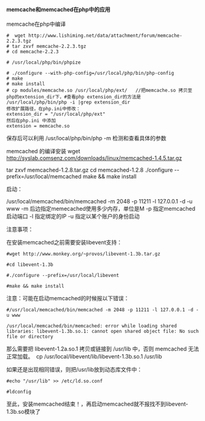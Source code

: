 #### memcache和memcached在php中的应用

memcache在php中编译

```
#  wget http://www.lishiming.net/data/attachment/forum/memcache-2.2.3.tgz
# tar zxvf memcache-2.2.3.tgz
# cd memcache-2.2.3

# /usr/local/php/bin/phpize

# ./configure --with-php-config=/usr/local/php/bin/php-config
# make
# make install
# cp modules/memcache.so /usr/local/php/ext/   //把memcache.so 拷贝至php的extension_dir下，#查看php extension_dir的方法是  /usr/local/php/bin/php -i |grep extension_dir
修改扩展路径，在php.ini中修改：
extension_dir = "/usr/local/php/ext"
然后在php.ini 中添加
extension = memcache.so
```
保存后可以利用 /usr/local/php/bin/php -m  检测和查看具体的参数


memcached 的编译安装
wget http://syslab.comsenz.com/downloads/linux/memcached-1.4.5.tar.gz

tar zxvf memcached-1.2.8.tar.gz
cd  memcached-1.2.8
./configure --prefix=/usr/local/memcached
make && make install

启动：

/usr/local/memcached/bin/memcached -m 2048 -p 11211 -l 127.0.0.1 -d -u www
-m  后边指定memecached使用多少内存，单位是M
-p  指定memcached 启动端口
-l  指定绑定的IP
-u  指定以某个账户的身份启动

注意事项：

在安装memcached之前需要安装libevent支持：


```
#wget http://www.monkey.org/~provos/libevent-1.3b.tar.gz

#cd libevent-1.3b

#./configure --prefix=/usr/local/libevent

#make && make install
```


注意：可能在启动memcached的时候报以下错误：
```
#/usr/local/memcached/bin/memcached -m 2048 -p 11211 -l 127.0.0.1 -d -u www

/usr/local/memcached/bin/memcached: error while loading shared 
libraries: libevent-1.3b.so.1: cannot open shared object file: No such 
file or directory
```
那么需要把 libevent-1.2a.so.1 拷贝或链接到 /usr/lib 中，否则 memcached 无法正常加载。  cp /usr/local/libevent/lib/libevent-1.3b.so.1 /usr/lib



如果还是出现相同错误，则把/usr/lib放到动态库文件中：
```
#echo "/usr/lib" >> /etc/ld.so.conf

#ldconfig
```
至此，安装memcached结束！，再启动memcached就不报找不到libevent-1.3b.so模块了												